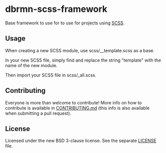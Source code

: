 # dbrmn-scss-framework

Base framework to use for to use for projects using
[SCSS](http://sass-lang.com/).

## Usage

When creating a new SCSS module, use scss/__template.scss as a base.

In your new SCSS file, simply find and replace the string "template" with the name of the new module.

Then import your SCSS file in scss/_all.scss.

## Contributing

Everyone is more than welcome to contribute! More info on how to contribute is available in [CONTRIBUTING.md](CONTRIBUTING.md) (this info is also available when submitting a pull request).

## License

Licensed under the new BSD 3-clause license. See the separate [LICENSE](LICENSE) file.